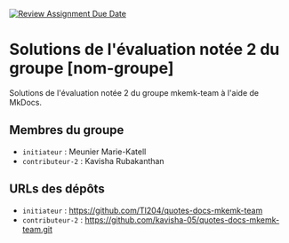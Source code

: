 [![Review Assignment Due Date](https://classroom.github.com/assets/deadline-readme-button-22041afd0340ce965d47ae6ef1cefeee28c7c493a6346c4f15d667ab976d596c.svg)](https://classroom.github.com/a/QPRNiqfX)

# Solutions de l'évaluation notée 2 du groupe [nom-groupe]

Solutions de l'évaluation notée 2 du groupe mkemk-team à l'aide de MkDocs.

## Membres du groupe
- `initiateur` : Meunier Marie-Katell
- `contributeur-2` : Kavisha Rubakanthan

## URLs des dépôts
- `initiateur` : https://github.com/TI204/quotes-docs-mkemk-team
- `contributeur-2` : https://github.com/kavisha-05/quotes-docs-mkemk-team.git

